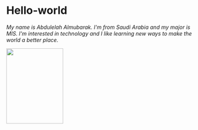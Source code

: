 # Hello-world
_My name is Abdulelah Almubarak. I'm from Saudi Arabia and my major is MIS. I'm interested in technology and I like learning new ways to make the world a better place._

<img src="https://www.tedxcoconutgrove.org/img/logos/eureka.png" Our picture width="150" height="200" />

